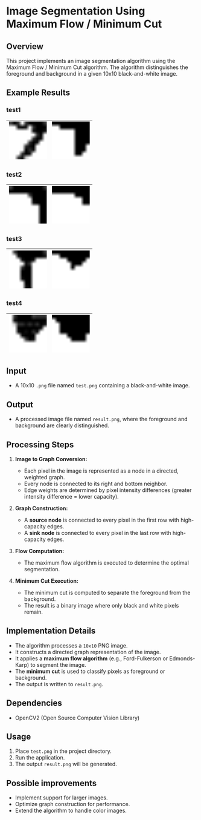 # Image Segmentation Using Maximum Flow / Minimum Cut

## Overview
This project implements an image segmentation algorithm using the Maximum Flow / Minimum Cut algorithm. The algorithm distinguishes the foreground and background in a given 10x10 black-and-white image.

## Example Results

### test1
| <img src="test.png" width="100" /> | <img src="result.png" width="100" /> |
|-----------------------------------|-------------------------------------|

### test2
| <img src="test2.png" width="100" /> | <img src="result2.png" width="100" /> |
|-----------------------------------|-------------------------------------|

### test3
| <img src="test3.png" width="100" /> | <img src="result3.png" width="100" /> |
|-----------------------------------|-------------------------------------|

### test4
| <img src="test4.png" width="100" /> | <img src="result4.png" width="100" /> |
|-----------------------------------|-------------------------------------|

## Input
- A 10x10 `.png` file named `test.png` containing a black-and-white image.

## Output
- A processed image file named `result.png`, where the foreground and background are clearly distinguished.

## Processing Steps
1. **Image to Graph Conversion:**
   - Each pixel in the image is represented as a node in a directed, weighted graph.
   - Every node is connected to its right and bottom neighbor.
   - Edge weights are determined by pixel intensity differences (greater intensity difference = lower capacity).

2. **Graph Construction:**
   - A **source node** is connected to every pixel in the first row with high-capacity edges.
   - A **sink node** is connected to every pixel in the last row with high-capacity edges.

3. **Flow Computation:**
   - The maximum flow algorithm is executed to determine the optimal segmentation.

4. **Minimum Cut Execution:**
   - The minimum cut is computed to separate the foreground from the background.
   - The result is a binary image where only black and white pixels remain.

## Implementation Details
- The algorithm processes a `10x10` PNG image.
- It constructs a directed graph representation of the image.
- It applies a **maximum flow algorithm** (e.g., Ford-Fulkerson or Edmonds-Karp) to segment the image.
- The **minimum cut** is used to classify pixels as foreground or background.
- The output is written to `result.png`.

## Dependencies
- OpenCV2 (Open Source Computer Vision Library)

## Usage
1. Place `test.png` in the project directory.
2. Run the application.
3. The output `result.png` will be generated.

## Possible improvements
- Implement support for larger images.
- Optimize graph construction for performance.
- Extend the algorithm to handle color images.
